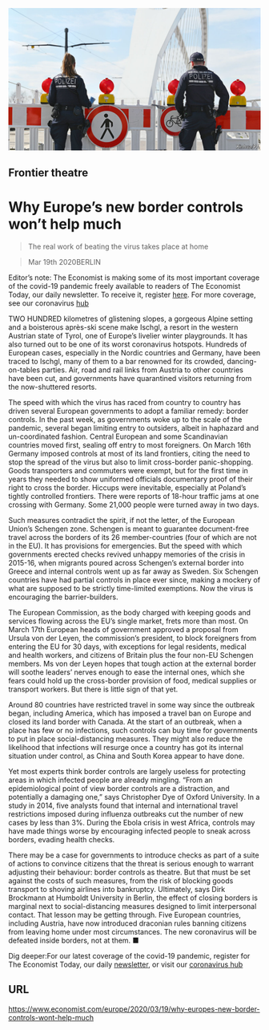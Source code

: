 ![](./images/20200321_EUP004_0.jpg)

## Frontier theatre

# Why Europe’s new border controls won’t help much

> The real work of beating the virus takes place at home

> Mar 19th 2020BERLIN

Editor’s note: The Economist is making some of its most important coverage of the covid-19 pandemic freely available to readers of The Economist Today, our daily newsletter. To receive it, register [here](https://www.economist.com//newslettersignup). For more coverage, see our coronavirus [hub](https://www.economist.com//coronavirus)

TWO HUNDRED kilometres of glistening slopes, a gorgeous Alpine setting and a boisterous après-ski scene make Ischgl, a resort in the western Austrian state of Tyrol, one of Europe’s livelier winter playgrounds. It has also turned out to be one of its worst coronavirus hotspots. Hundreds of European cases, especially in the Nordic countries and Germany, have been traced to Ischgl, many of them to a bar renowned for its crowded, dancing-on-tables parties. Air, road and rail links from Austria to other countries have been cut, and governments have quarantined visitors returning from the now-shuttered resorts.

The speed with which the virus has raced from country to country has driven several European governments to adopt a familiar remedy: border controls. In the past week, as governments woke up to the scale of the pandemic, several began limiting entry to outsiders, albeit in haphazard and un-coordinated fashion. Central European and some Scandinavian countries moved first, sealing off entry to most foreigners. On March 16th Germany imposed controls at most of its land frontiers, citing the need to stop the spread of the virus but also to limit cross-border panic-shopping. Goods transporters and commuters were exempt, but for the first time in years they needed to show uniformed officials documentary proof of their right to cross the border. Hiccups were inevitable, especially at Poland’s tightly controlled frontiers. There were reports of 18-hour traffic jams at one crossing with Germany. Some 21,000 people were turned away in two days.

Such measures contradict the spirit, if not the letter, of the European Union’s Schengen zone. Schengen is meant to guarantee document-free travel across the borders of its 26 member-countries (four of which are not in the EU). It has provisions for emergencies. But the speed with which governments erected checks revived unhappy memories of the crisis in 2015-16, when migrants poured across Schengen’s external border into Greece and internal controls went up as far away as Sweden. Six Schengen countries have had partial controls in place ever since, making a mockery of what are supposed to be strictly time-limited exemptions. Now the virus is encouraging the barrier-builders.

The European Commission, as the body charged with keeping goods and services flowing across the EU’s single market, frets more than most. On March 17th European heads of government approved a proposal from Ursula von der Leyen, the commission’s president, to block foreigners from entering the EU for 30 days, with exceptions for legal residents, medical and health workers, and citizens of Britain plus the four non-EU Schengen members. Ms von der Leyen hopes that tough action at the external border will soothe leaders’ nerves enough to ease the internal ones, which she fears could hold up the cross-border provision of food, medical supplies or transport workers. But there is little sign of that yet.

Around 80 countries have restricted travel in some way since the outbreak began, including America, which has imposed a travel ban on Europe and closed its land border with Canada. At the start of an outbreak, when a place has few or no infections, such controls can buy time for governments to put in place social-distancing measures. They might also reduce the likelihood that infections will resurge once a country has got its internal situation under control, as China and South Korea appear to have done.

Yet most experts think border controls are largely useless for protecting areas in which infected people are already mingling. “From an epidemiological point of view border controls are a distraction, and potentially a damaging one,” says Christopher Dye of Oxford University. In a study in 2014, five analysts found that internal and international travel restrictions imposed during influenza outbreaks cut the number of new cases by less than 3%. During the Ebola crisis in west Africa, controls may have made things worse by encouraging infected people to sneak across borders, evading health checks.

There may be a case for governments to introduce checks as part of a suite of actions to convince citizens that the threat is serious enough to warrant adjusting their behaviour: border controls as theatre. But that must be set against the costs of such measures, from the risk of blocking goods transport to shoving airlines into bankruptcy. Ultimately, says Dirk Brockmann at Humboldt University in Berlin, the effect of closing borders is marginal next to social-distancing measures designed to limit interpersonal contact. That lesson may be getting through. Five European countries, including Austria, have now introduced draconian rules banning citizens from leaving home under most circumstances. The new coronavirus will be defeated inside borders, not at them. ■

Dig deeper:For our latest coverage of the covid-19 pandemic, register for The Economist Today, our daily [newsletter](https://www.economist.com//newslettersignup), or visit our [coronavirus hub](https://www.economist.com//coronavirus)

## URL

https://www.economist.com/europe/2020/03/19/why-europes-new-border-controls-wont-help-much
